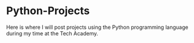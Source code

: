 # Python-Projects

Here is where I will post projects using the Python programming language during my time at the Tech Academy.
